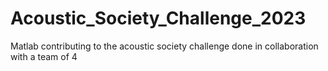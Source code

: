 # Acoustic_Society_Challenge_2023
Matlab contributing to the acoustic society challenge done in collaboration with a team of 4
